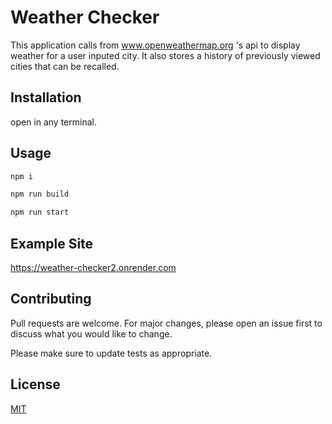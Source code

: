 # Weather Checker

This application calls from www.openweathermap.org 's api to display weather for a user inputed city. It also stores a history of previously viewed cities that can be recalled.

## Installation

open in any terminal.

## Usage

```python
npm i

npm run build

npm run start
```

## Example Site

https://weather-checker2.onrender.com

## Contributing

Pull requests are welcome. For major changes, please open an issue first
to discuss what you would like to change.

Please make sure to update tests as appropriate.

## License

[MIT](https://choosealicense.com/licenses/mit/)
